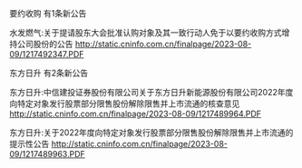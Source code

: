 要约收购 有1条新公告 

水发燃气:关于提请股东大会批准认购对象及其一致行动人免于以要约收购方式增持公司股份的公告 http://static.cninfo.com.cn/finalpage/2023-08-09/1217492347.PDF 

东方日升 有2条新公告 

东方日升:中信建投证券股份有限公司关于东方日升新能源股份有限公司2022年度向特定对象发行股票部分限售股份解除限售并上市流通的核查意见 http://static.cninfo.com.cn/finalpage/2023-08-09/1217489964.PDF 

东方日升:关于2022年度向特定对象发行股票部分限售股份解除限售并上市流通的提示性公告 http://static.cninfo.com.cn/finalpage/2023-08-09/1217489963.PDF 

